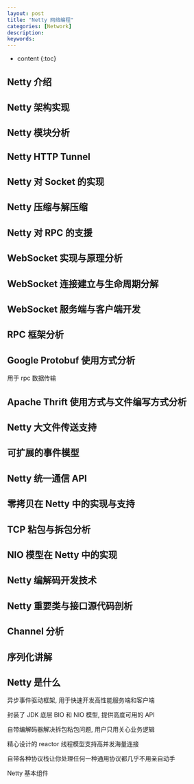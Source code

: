 ```yaml
---
layout: post
title: "Netty 网络编程"
categories: [Network]
description:
keywords:
---
```


* content
{:toc}


## Netty 介绍

## Netty 架构实现

## Netty 模块分析

## Netty HTTP Tunnel

## Netty 对 Socket 的实现

## Netty 压缩与解压缩

## Netty 对 RPC 的支援

## WebSocket 实现与原理分析

## WebSocket 连接建立与生命周期分解

## WebSocket 服务端与客户端开发

## RPC 框架分析

## Google Protobuf 使用方式分析 

用于 rpc 数据传输

## Apache Thrift 使用方式与文件编写方式分析

## Netty 大文件传送支持

## 可扩展的事件模型

## Netty 统一通信 API

## 零拷贝在 Netty 中的实现与支持

## TCP 粘包与拆包分析

## NIO 模型在 Netty 中的实现

## Netty 编解码开发技术

## Netty 重要类与接口源代码剖析

## Channel 分析

## 序列化讲解







## Netty 是什么

异步事件驱动框架, 用于快速开发高性能服务端和客户端

封装了 JDK 底层 BIO 和 NIO 模型, 提供高度可用的 API

自带编解码器解决拆包粘包问题, 用户只用关心业务逻辑

精心设计的 reactor 线程模型支持高并发海量连接

自带各种协议栈让你处理任何一种通用协议都几乎不用亲自动手



Netty 基本组件